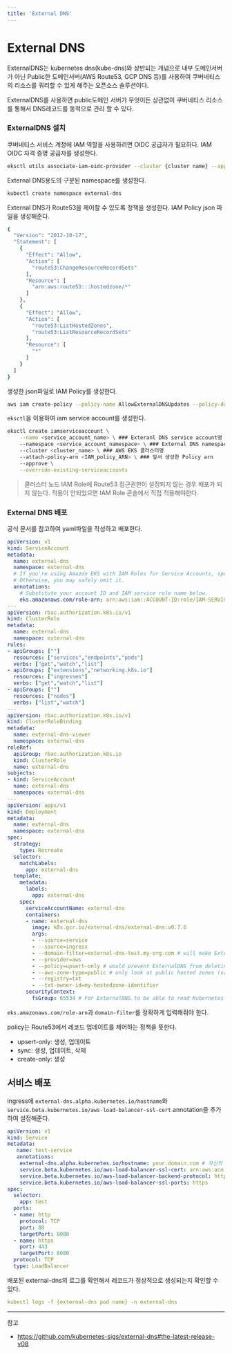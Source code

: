 ```yaml
---
title: 'External DNS'
---
```

# External DNS

ExternalDNS는 kubernetes dns(kube-dns)와 상반되는 개념으로 내부 도메인서버가 아닌 Public한 도메인서버(AWS Route53, GCP DNS 등)를 사용하여 쿠버네티스의 리소스를 쿼리할 수 있게 해주는 오픈소스 솔루션이다.

ExternalDNS를 사용하면 public도메인 서버가 무엇이든 상관없이 쿠버네티스 리소스를 통해서 DNS레코드를 동적으로 관리 할 수 있다. 

### ExternalDNS 설치

쿠버네티스 서비스 계정에 IAM 역할을 사용하려면 OIDC 공급자가 필요하다. IAM OIDC 자격 증명 공급자를 생성한다.

```bash
eksctl utils associate-iam-oidc-provider --cluster {cluster name} --approve
```

External DNS용도의 구분된 namespace를 생성한다.

```bash
kubectl create namespace external-dns
```

External DNS가 Route53을 제어할 수 있도록 정책을 생성한다. IAM Policy json 파일을 생성해준다.

```bash
{
  "Version": "2012-10-17",
  "Statement": [
    {
      "Effect": "Allow",
      "Action": [
        "route53:ChangeResourceRecordSets"
      ],
      "Resource": [
        "arn:aws:route53:::hostedzone/*"
      ]
    },
    {
      "Effect": "Allow",
      "Action": [
        "route53:ListHostedZones",
        "route53:ListResourceRecordSets"
      ],
      "Resource": [
        "*"
      ]
    }
  ]
}
```

생성한 json파일로 IAM Policy를 생성한다.

```bash
aws iam create-policy --policy-name AllowExternalDNSUpdates --policy-document file://{json file name}.
```

`eksctl`을 이용하여 iam service account를 생성한다.

```bash
eksctl create iamserviceaccount \
    --name <service_account_name> \ ### Exteranl DNS service account명 = external-dns
    --namespace <service_account_namespace> \ ### External DNS namespace명 = external-dns
    --cluster <cluster_name> \ ### AWS EKS 클러스터명
    --attach-policy-arn <IAM_policy_ARN> \ ### 앞서 생성한 Policy arn
    --approve \
    --override-existing-serviceaccounts
```

> 클러스터 노드 IAM Role에 Route53 접근권한이 설정되지 않는 경우 배포가 되지 않는다. 적용이 안되었으면 IAM Role 콘솔에서 직접 적용해야한다.

### External DNS 배포

공식 문서를 참고하여 yaml파일을 작성하고 배포한다.

```yaml
apiVersion: v1
kind: ServiceAccount
metadata:
  name: external-dns
  namespace: external-dns
  # If you're using Amazon EKS with IAM Roles for Service Accounts, specify the following annotation.
  # Otherwise, you may safely omit it.
  annotations:
    # Substitute your account ID and IAM service role name below.
    eks.amazonaws.com/role-arn: arn:aws:iam::ACCOUNT-ID:role/IAM-SERVICE-ROLE-NAME
---
apiVersion: rbac.authorization.k8s.io/v1
kind: ClusterRole
metadata:
  name: external-dns
  namespace: external-dns
rules:
- apiGroups: [""]
  resources: ["services","endpoints","pods"]
  verbs: ["get","watch","list"]
- apiGroups: ["extensions","networking.k8s.io"]
  resources: ["ingresses"]
  verbs: ["get","watch","list"]
- apiGroups: [""]
  resources: ["nodes"]
  verbs: ["list","watch"]
---
apiVersion: rbac.authorization.k8s.io/v1
kind: ClusterRoleBinding
metadata:
  name: external-dns-viewer
  namespace: external-dns
roleRef:
  apiGroup: rbac.authorization.k8s.io
  kind: ClusterRole
  name: external-dns
subjects:
- kind: ServiceAccount
  name: external-dns
  namespace: external-dns
---
apiVersion: apps/v1
kind: Deployment
metadata:
  name: external-dns
  namespace: external-dns
spec:
  strategy:
    type: Recreate
  selector:
    matchLabels:
      app: external-dns
  template:
    metadata:
      labels:
        app: external-dns
    spec:
      serviceAccountName: external-dns
      containers:
      - name: external-dns
        image: k8s.gcr.io/external-dns/external-dns:v0.7.6
        args:
        - --source=service
        - --source=ingress
        - --domain-filter=external-dns-test.my-org.com # will make ExternalDNS see only the hosted zones matching provided domain, omit to process all available hosted zones
        - --provider=aws
        - --policy=upsert-only # would prevent ExternalDNS from deleting any records, omit to enable full synchronization
        - --aws-zone-type=public # only look at public hosted zones (valid values are public, private or no value for both)
        - --registry=txt
        - --txt-owner-id=my-hostedzone-identifier
      securityContext:
        fsGroup: 65534 # For ExternalDNS to be able to read Kubernetes and AWS token files
```

`eks.amazonaws.com/role-arn`과 `domain-filter`를 정확하게 입력해줘야 한다.

policy는 Route53에서 레코드 업데이트를 제어하는 정책을 뜻한다.

- upsert-only: 생성, 업데이트
- sync: 생성, 업데이트, 삭제
- create-only: 생성

## 서비스 배포

ingress에 `external-dns.alpha.kubernetes.io/hostname`와 `service.beta.kubernetes.io/aws-load-balancer-ssl-cert` annotation을 추가하여 설정해준다.

```yaml
apiVersion: v1
kind: Service
metadata:
   name: test-service
   annotations:
    external-dns.alpha.kubernetes.io/hostname: your.domain.com # 자신의 domain
    service.beta.kubernetes.io/aws-load-balancer-ssl-cert: arn:aws:acm:ap-northeast-2:{accountId}:certificate/{} # ssl cert의 arn
    service.beta.kubernetes.io/aws-load-balancer-backend-protocol: http
    service.beta.kubernetes.io/aws-load-balancer-ssl-ports: https
spec:
  selector:
    app: test
  ports:
  - name: http
	protocol: TCP
	port: 80
	targetPort: 8080
  - name: https
	port: 443
	targetPort: 8080
  protocol: TCP
  type: LoadBalancer
```

배포된 external-dns의 로그를 확인해서 레코드가 정상적으로 생성되는지 확인할 수 있다.

```yaml
kubectl logs -f {external-dns pod name} -n external-dns
```

---
참고
- https://github.com/kubernetes-sigs/external-dns#the-latest-release-v08
